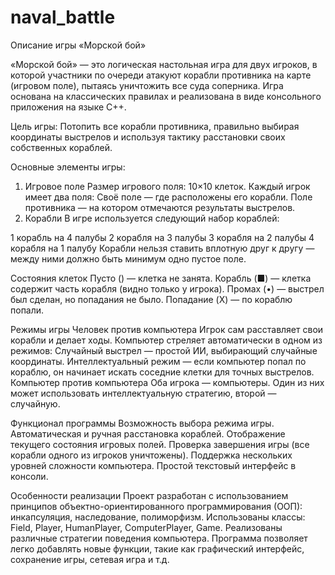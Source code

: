 # naval_battle


  Описание игры «Морской бой»
  
«Морской бой» — это логическая настольная игра для двух игроков, в которой участники по очереди атакуют корабли противника на карте (игровом поле), пытаясь уничтожить все суда соперника. Игра основана на классических правилах и реализована в виде консольного приложения на языке C++.

  Цель игры:
Потопить все корабли противника, правильно выбирая координаты выстрелов и используя тактику расстановки своих собственных кораблей.

  Основные элементы игры:
1. Игровое поле
Размер игрового поля: 10×10 клеток.
Каждый игрок имеет два поля:
Своё поле — где расположены его корабли.
Поле противника — на котором отмечаются результаты выстрелов.
2. Корабли
В игре используется следующий набор кораблей:

1 корабль на 4 палубы
2 корабля на 3 палубы
3 корабля на 2 палубы
4 корабля на 1 палубу
Корабли нельзя ставить вплотную друг к другу — между ними должно быть минимум одно пустое поле.

  Состояния клеток
Пусто () — клетка не занята.
Корабль (■) — клетка содержит часть корабля (видно только у игрока).
Промах (•) — выстрел был сделан, но попадания не было.
Попадание (X) — по кораблю попали.
  
  Режимы игры
Человек против компьютера
Игрок сам расставляет свои корабли и делает ходы.
Компьютер стреляет автоматически в одном из режимов:
Случайный выстрел — простой ИИ, выбирающий случайные координаты.
Интеллектуальный режим — если компьютер попал по кораблю, он начинает искать соседние клетки для точных выстрелов.
Компьютер против компьютера
Оба игрока — компьютеры.
Один из них может использовать интеллектуальную стратегию, второй — случайную.

  Функционал программы
Возможность выбора режима игры.
Автоматическая и ручная расстановка кораблей.
Отображение текущего состояния игровых полей.
Проверка завершения игры (все корабли одного из игроков уничтожены).
Поддержка нескольких уровней сложности компьютера.
Простой текстовый интерфейс в консоли.
  
  Особенности реализации
Проект разработан с использованием принципов объектно-ориентированного программирования (ООП): инкапсуляция, наследование, полиморфизм.
Использованы классы: Field, Player, HumanPlayer, ComputerPlayer, Game.
Реализованы различные стратегии поведения компьютера.
Программа позволяет легко добавлять новые функции, такие как графический интерфейс, сохранение игры, сетевая игра и т.д.

